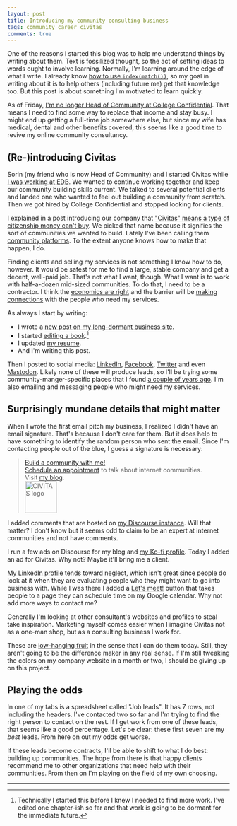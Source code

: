 ```yaml
---
layout: post
title: Introducing my community consulting business
tags: community career civitas
comments: true
---
```


One of the reasons I started this blog was to help me understand
things by writing about them. Text is fossilized thought, so the act
of setting ideas to words ought to involve learning. Normally, I'm
learning around the edge of what I write. I already know [how to use
`index(match())`](https://meta.jlericson.com/t/replace-vlookup-with-index-match/227),
so my goal in writing about it is to help others (including future me)
get that knowledge too. But this post is about something I'm motivated
to learn quickly.

As of Friday, [I'm no longer Head of Community at College
Confidential](https://talk.collegeconfidential.com/t/introducing-cc-s-new-head-of-community-cc-sorin/3650152). That
means I need to find some way to replace that income and stay busy. I
might end up getting a full-time job somewhere else, but since my wife
has medical, dental and other benefits covered, this seems like a good
time to revive my online community consultancy.

## (Re-)introducing Civitas

Sorin (my friend who is now Head of Community) and I started Civitas
while [I was working at EDB](/2022/06/13/year_at_edb.html). We wanted
to continue working together and keep our community building skills
current. We talked to several potential clients and landed one who
wanted to feel out building a community from scratch. Then we got
hired by College Confidential and stopped looking for clients. 

I explained in a post introducing our company that ["Civitas" means a
type of citizenship money can't
buy](https://buildcivitas.com/building-civitas/). We picked that name
because it signifies the sort of communities we wanted to
build. Lately I've been calling them [community
platforms](/2023/11/04/platform_building_so.html). To the extent
anyone knows how to make that happen, I do.

Finding clients and selling my services is not something I know how to
do, however. It would be safest for me to find a large, stable company
and get a decent, well-paid job. That's not what I want, though. What
I want is to work with half-a-dozen mid-sized communities. To do that,
I need to be a contractor. I think the [economics are
right](https://buildcivitas.com/why-hire-consultants/) and the barrier
will be [making connections](/2022/05/23/community_product.html) with
the people who need my services.

As always I start by writing:

* I wrote a [new post on my long-dormant business
  site](https://buildcivitas.com/why-hire-consultants/).
* I started [editing a book](https://meta.jlericson.com/t/writing-a-book/225).[^1]
* I updated [my resume](/resume).
* And I'm writing this post.

Then I posted to social media:
[LinkedIn](https://www.linkedin.com/feed/update/urn:li:activity:7129680316419489793/),
[Facebook](https://www.facebook.com/jlericson/posts/pfbid08R71rm3oVnq2Rc3i3s9zKs5qd7TooVhFX12LuJjsarRR8oXrigD91samfzr1KkXrl),
[Twitter](https://twitter.com/jlericson/status/1723915896710897762)
and even
[Mastodon](https://hachyderm.io/@jericson/111401279255445117). Likely
none of these will produce leads, so I'll be trying some
community-manger-specific places that I found [a couple of years
ago](/2021/04/23/job_hunting.html). I'm also emailing and messaging
people who might need my services.

## Surprisingly mundane details that might matter

When I wrote the first email pitch my business, I realized I didn't
have an email signature. That's because I don't care for them. But it
does help to have something to identify the random person who sent the
email. Since I'm contacting people out of the blue, I guess a
signature is necessary:

> [Build a community with me!](https://buildcivitas)  
> [Schedule an appointment](https://calendar.app.google/2fYmo3tSxJvAuRvh9) to talk about internet communities.  
> Visit [my blog](https://jlericson.com/).  
> <img src="https://buildcivitas.com/assets/images/LogoTeal.png" height="72" alt="CIVITAS logo">

I added comments that are hosted on [my Discourse
instance](https://meta.jlericson.com/). Will that matter? I don't know
but it seems odd to claim to be an expert at internet communities and
not have comments.

I run a few ads on Discourse for my blog and [my Ko-fi
profile](https://ko-fi.com/jericson). Today I added an ad for
Civitas. Why not? Maybe it'll bring me a client.

[My LinkedIn profile](https://www.linkedin.com/in/jonericson/) tends
toward neglect, which isn't great since people do look at it when they
are evaluating people who they might want to go into business
with. While I was there I added a [Let's
meet!](https://calendar.app.google/2fYmo3tSxJvAuRvh9) button that
takes people to a page they can schedule time on my Google
calendar. Why not add more ways to contact me?

Generally I'm looking at other consultant's websites and profiles to
<strike>steal</strike> take inspiration. Marketing myself comes easier
when I imagine Civitas not as a one-man shop, but as a consulting
business I work for.

These are [low-hanging fruit](/2023/06/02/easy_answers.html) in the
sense that I can do them today. Still, they aren't going to be the
difference maker in any real sense. If I'm still tweaking the colors
on my company website in a month or two, I should be giving up on this
project.

## Playing the odds

In one of my tabs is a spreadsheet called "Job leads". It has 7 rows,
not including the headers. I've contacted two so far and I'm trying to
find the right person to contact on the rest. If I get work from one
of these leads, that seems like a good percentage. Let's be clear:
these first seven are my _best_ leads. From here on out my odds get
worse.

If these leads become contracts, I'll be able to shift to what I do
best: building up communities. The hope from there is that happy
clients recommend me to other organizations that need help with their
communities. From then on I'm playing on the field of my own choosing.

---

[^1]: Technically I started this before I knew I needed to find more
    work. I've edited one chapter-ish so far and that work is going to
    be dormant for the immediate future.
